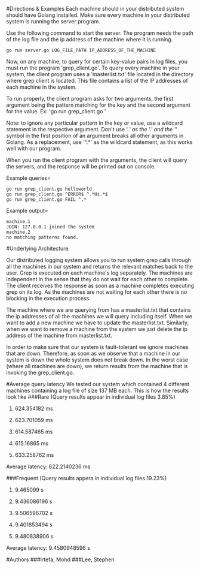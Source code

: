 #Directions & Examples
Each machine should in your distributed system should have Golang installed. Make sure every machine in your distributed system is running the server program.

Use the following command to start the server. The program needs the path of the log file and the ip address of the machine where it is running.
```
go run server.go LOG_FILE_PATH IP_ADDRESS_OF_THE_MACHINE
```


Now, on any machine, to query for certain key-value pairs in log files, you must run the program 'grep_client.go'. To query every machine in your system, the client program uses a 'masterlist.txt' file located in the directory where grep client is located. This file contains a list of the IP addresses of each machine in the system.

To run properly, the client program asks for two arguments, the first argument being the pattern matching for the key and the second argument for the value.
Ex: 'go run grep_client.go <keyPattern> <valuePattern>'

Note: to ignore any particular pattern in the key or value, use a wildcard statement in the respective argument. Don't use '.*' as the '.' and the '*' symbol in the first position of an argument breaks all other arguments in Golang. As a replacement, use '^.*' as the wildcard statement, as this works well with our program.

When you run the client program with the arguments, the client will query the servers, and the response will be printed out on console.

Example queries=
```
go run grep_client.go helloworld
go run grep_client.go ^ERROR$ ^.*Hi.*$
go run grep_client.go FAIL ^.*
```

Example output=
```
machine.1
JOIN: 127.0.0.1 joined the system
machine.2
no matching patterns found.
```

#Underlying Architecture

Our distributed logging system allows you to run system grep calls through all the machines in our system and returns the relevant matches back to the user. Grep is executed on each machine's log separately. The machines are independent in the sense that they do not wait for each other to complete. The client receives the response as soon as a machine completes executing grep on its log. As the machines are not waiting for each other there is no blocking in the execution process.

The machine where we are querying from has a masterlist.txt that contains the ip addresses of all the machines we will query including itself. When we want to add a new machine we have to update the masterlist.txt. Similarly, when we want to remove a machine from the system we just delete the ip address of the machine from masterlist.txt.

In order to make sure that our system is fault-tolerant we ignore machines that are down. Therefore, as soon as we observe that a machine in our system is down the whole system does not break down. In the worst case (where all machines are down), we return results from the machine that is invoking the grep_client.go.

#Average query latency
We tested our system which contained 4 different machines containing a log file of size 137 MB each. This is how the results look like
###Rare (Query results appear in individual log files 3.85%)

1. 624.354182 ms

2. 623.701059 ms 

3. 614.587465 ms

4. 615.16865  ms

5. 633.258762 ms

Average latency: 622.2140236 ms

###Frequent (Query results appera in individual log files 19.23%)

1. 9.465099 s

2. 9.436086196 s

3. 9.506596702 s

4. 9.401853494 s

5. 9.480838906 s

Average latency: 9.4580948596 s

#Authors
###Irtefa, Mohd
###Lee, Stephen
